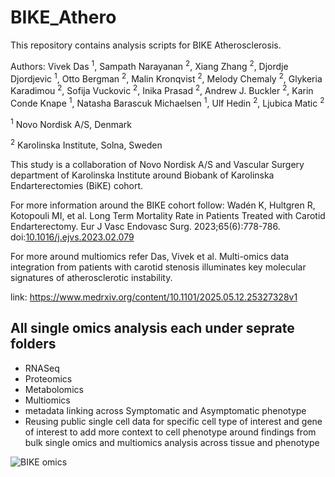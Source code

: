 # BIKE_Athero
This repository contains analysis scripts for BIKE Atherosclerosis. 

Authors: Vivek Das <sup>1</sup>, Sampath Narayanan <sup>2</sup>, Xiang Zhang <sup>2</sup>, Djordje Djordjevic <sup>1</sup>, Otto Bergman <sup>2</sup>, Malin Kronqvist <sup>2</sup>, Melody Chemaly <sup>2</sup>, Glykeria Karadimou <sup>2</sup>, Sofija Vuckovic <sup>2</sup>, Inika Prasad <sup>2</sup>, Andrew J. Buckler <sup>2</sup>, Karin Conde Knape <sup>1</sup>, Natasha Barascuk Michaelsen <sup>1</sup>, Ulf Hedin <sup>2</sup>, Ljubica Matic <sup>2</sup>


<sup>1</sup> Novo Nordisk A/S, Denmark

<sup>2</sup> Karolinska Institute, Solna, Sweden


This study is a collaboration of Novo Nordisk A/S and Vascular Surgery department of Karolinska Institute around Biobank of Karolinska Endarterectomies (BiKE) cohort. 

For more information around the BIKE cohort follow: Wadén K, Hultgren R, Kotopouli MI, et al. Long Term Mortality Rate in Patients Treated with Carotid Endarterectomy. Eur J Vasc Endovasc Surg. 2023;65(6):778-786. doi:[10.1016/j.ejvs.2023.02.079](https://pubmed.ncbi.nlm.nih.gov/36871924/)

For more around multiomics refer Das, Vivek et al. Multi-omics data integration from patients with carotid stenosis illuminates key molecular signatures of atherosclerotic instability.

link: https://www.medrxiv.org/content/10.1101/2025.05.12.25327328v1

## All single omics analysis each under seprate folders
- RNASeq
- Proteomics
- Metabolomics
- Multiomics
- metadata linking across Symptomatic and Asymptomatic phenotype
- Reusing public single cell data for specific cell type of interest and gene of interest to add more context to cell phenotype around findings from bulk single omics and multiomics analysis across tissue and phenotype

  

![BIKE omics](https://www.medrxiv.org/content/medrxiv/early/2025/05/13/2025.05.12.25327328/F1.large.jpg?width=800&height=600&carousel=1)
